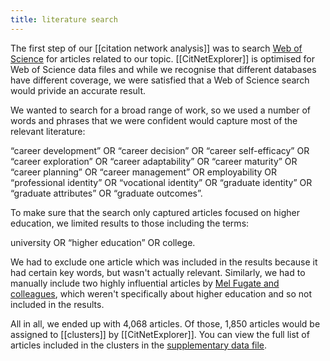 ```yaml
---
title: literature search
---
```


The first step of our [[citation network analysis]] was to search [Web of Science](https://en.wikipedia.org/wiki/Web_of_Science) for articles related to our topic. [[CitNetExplorer]] is optimised for Web of Science data files and while we recognise that different databases have different coverage, we were satisfied that a Web of Science search would privide an accurate result. 

We wanted to search for a broad range of work, so we used a number of words and phrases that we were confident would capture most of the relevant literature: 

“career development” OR “career decision” OR “career self-efficacy” OR “career exploration” OR “career adaptability” OR “career maturity” OR “career planning” OR “career management” OR employability OR “professional identity” OR “vocational identity” OR “graduate identity” OR “graduate
attributes” OR “graduate outcomes”. 

To make sure that the search only captured articles focused on higher education, we limited results to those including the terms: 

university OR “higher education” OR college. 

We had to exclude one article which was included in the results because it had certain key words, but wasn't actually relevant. Similarly, we had to manually include two highly influential articles by [Mel Fugate and colleagues](https://scholar.google.com.au/citations?user=n22UVIcAAAAJ&hl=en), which weren't specifically about higher education and so not included in the results. 

All in all, we ended up with 4,068 articles. Of those, 1,850 articles would be assigned to [[clusters]] by [[CitNetExplorer]]. You can view the full list of articles included in the clusters in the [supplementary data file](https://srhe.tandfonline.com/doi/suppl/10.1080/03075079.2020.1804851/suppl_file/cshe_a_1804851_sm1489.xlsx). 